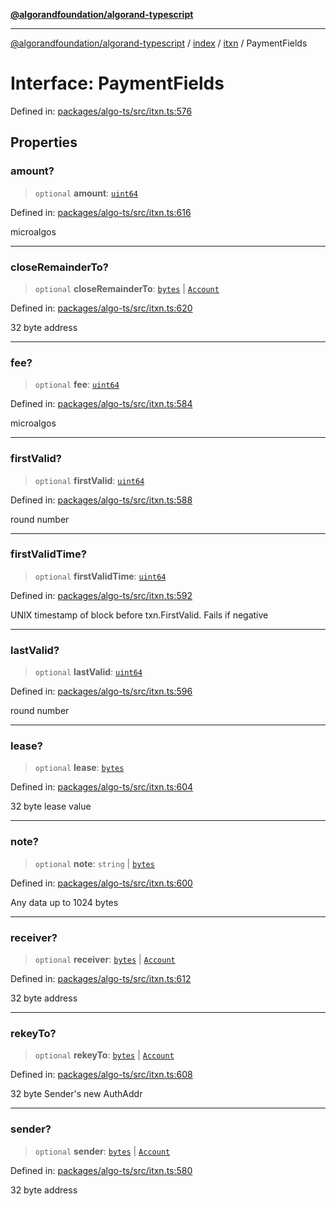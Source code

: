 [**@algorandfoundation/algorand-typescript**](../../../../README.md)

***

[@algorandfoundation/algorand-typescript](../../../../README.md) / [index](../../../README.md) / [itxn](../README.md) / PaymentFields

# Interface: PaymentFields

Defined in: [packages/algo-ts/src/itxn.ts:576](https://github.com/algorandfoundation/puya-ts/blob/main/packages/algo-ts/src/itxn.ts#L576)

## Properties

### amount?

> `optional` **amount**: [`uint64`](../../../type-aliases/uint64.md)

Defined in: [packages/algo-ts/src/itxn.ts:616](https://github.com/algorandfoundation/puya-ts/blob/main/packages/algo-ts/src/itxn.ts#L616)

microalgos

***

### closeRemainderTo?

> `optional` **closeRemainderTo**: [`bytes`](../../../type-aliases/bytes.md) \| [`Account`](../../../type-aliases/Account.md)

Defined in: [packages/algo-ts/src/itxn.ts:620](https://github.com/algorandfoundation/puya-ts/blob/main/packages/algo-ts/src/itxn.ts#L620)

32 byte address

***

### fee?

> `optional` **fee**: [`uint64`](../../../type-aliases/uint64.md)

Defined in: [packages/algo-ts/src/itxn.ts:584](https://github.com/algorandfoundation/puya-ts/blob/main/packages/algo-ts/src/itxn.ts#L584)

microalgos

***

### firstValid?

> `optional` **firstValid**: [`uint64`](../../../type-aliases/uint64.md)

Defined in: [packages/algo-ts/src/itxn.ts:588](https://github.com/algorandfoundation/puya-ts/blob/main/packages/algo-ts/src/itxn.ts#L588)

round number

***

### firstValidTime?

> `optional` **firstValidTime**: [`uint64`](../../../type-aliases/uint64.md)

Defined in: [packages/algo-ts/src/itxn.ts:592](https://github.com/algorandfoundation/puya-ts/blob/main/packages/algo-ts/src/itxn.ts#L592)

UNIX timestamp of block before txn.FirstValid. Fails if negative

***

### lastValid?

> `optional` **lastValid**: [`uint64`](../../../type-aliases/uint64.md)

Defined in: [packages/algo-ts/src/itxn.ts:596](https://github.com/algorandfoundation/puya-ts/blob/main/packages/algo-ts/src/itxn.ts#L596)

round number

***

### lease?

> `optional` **lease**: [`bytes`](../../../type-aliases/bytes.md)

Defined in: [packages/algo-ts/src/itxn.ts:604](https://github.com/algorandfoundation/puya-ts/blob/main/packages/algo-ts/src/itxn.ts#L604)

32 byte lease value

***

### note?

> `optional` **note**: `string` \| [`bytes`](../../../type-aliases/bytes.md)

Defined in: [packages/algo-ts/src/itxn.ts:600](https://github.com/algorandfoundation/puya-ts/blob/main/packages/algo-ts/src/itxn.ts#L600)

Any data up to 1024 bytes

***

### receiver?

> `optional` **receiver**: [`bytes`](../../../type-aliases/bytes.md) \| [`Account`](../../../type-aliases/Account.md)

Defined in: [packages/algo-ts/src/itxn.ts:612](https://github.com/algorandfoundation/puya-ts/blob/main/packages/algo-ts/src/itxn.ts#L612)

32 byte address

***

### rekeyTo?

> `optional` **rekeyTo**: [`bytes`](../../../type-aliases/bytes.md) \| [`Account`](../../../type-aliases/Account.md)

Defined in: [packages/algo-ts/src/itxn.ts:608](https://github.com/algorandfoundation/puya-ts/blob/main/packages/algo-ts/src/itxn.ts#L608)

32 byte Sender's new AuthAddr

***

### sender?

> `optional` **sender**: [`bytes`](../../../type-aliases/bytes.md) \| [`Account`](../../../type-aliases/Account.md)

Defined in: [packages/algo-ts/src/itxn.ts:580](https://github.com/algorandfoundation/puya-ts/blob/main/packages/algo-ts/src/itxn.ts#L580)

32 byte address
